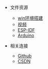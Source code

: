 * 文件资源
  * [win环境搭建](https://blog.csdn.net/Mark_md/article/details/120132945?spm=1001.2014.3001.5501)
  * [视频]()
  * [ESP-IDF](https://blog.csdn.net/mark_md/category_10794878.html)
  * [Arduino](https://blog.csdn.net/mark_md/category_11477137.html)

* 相关连接
  * [Github](https://github.com/zrpstc/)
  * [CSDN](https://blog.csdn.net/qq_43328751)


